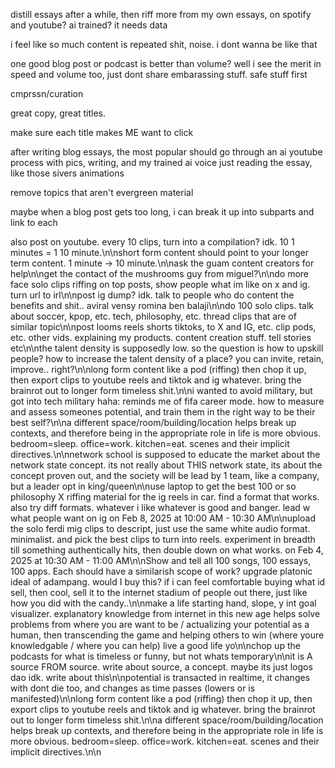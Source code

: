 distill essays after a while, then riff more from my own essays, on spotify and youtube? ai trained? it needs data

i feel like so much content is repeated shit, noise. i dont wanna be like that

one good blog post or podcast is better than volume? well i see the merit in speed and volume too, just dont share embarassing stuff. safe stuff first

cmprssn/curation

great copy, great titles.

make sure each title makes ME want to click

after writing blog essays, the most popular should go through an ai youtube process with pics, writing, and my trained ai voice just reading the essay, like those sivers animations

remove topics that aren't evergreen material

maybe when a blog post gets too long, i can break it up into subparts and link to each

also post on youtube. every 10 clips, turn into a compilation? idk. 10 1 minutes = 1 10 minute.\n\nshort form content should point to your longer term content. 1 minute -> 10 minute.\n\nask the guam content creators for help\n\nget the contact of the mushrooms guy from miguel?\n\ndo more face solo clips riffing on top posts, show people what im like on x and ig. turn url to irl\n\npost ig dump? idk. talk to people who do content the benefits and shit.. aviral vensy romina ben balaji\n\ndo 100 solo clips. talk about soccer, kpop, etc. tech, philosophy, etc. thread clips that are of similar topic\n\npost looms reels shorts tiktoks, to X and IG, etc. clip pods, etc. other vids. explaining my products. content creation stuff. tell stories etc\n\nthe talent density is supposedly low. so the question is how to upskill people? how to increase the talent density of a place? you can invite, retain, improve.. right?\n\nlong form content like a pod (riffing) then chop it up, then export clips to youtube reels and tiktok and ig whatever. bring the brainrot out to longer form timeless shit.\n\ni wanted to avoid military, but got into tech military haha: reminds me of fifa career mode. how to measure and assess someones potential, and train them in the right way to be their best self?\n\na different space/room/building/location helps break up contexts, and therefore being in the appropriate role in life is more obvious. bedroom=sleep. office=work. kitchen=eat. scenes and their implicit directives.\n\nnetwork school is supposed to educate the market about the network state concept. its not really about THIS network state, its about the concept proven out, and the society will be lead by 1 team, like a company, but a leader opt in king/queen\n\nuse laptop to get the best 100 or so philosophy X riffing material for the ig reels in car. find a format that works. also try diff formats. whatever i like whatever is good and banger. lead w what people want on ig on Feb 8, 2025 at 10:00 AM - 10:30 AM\n\nupload the solo ferdi mig clips to descript, just use the same white audio format. minimalist. and pick the best clips to turn into reels. experiment in breadth till something authentically hits, then double down on what works. on Feb 4, 2025 at 10:30 AM - 11:00 AM\n\nShow and tell all 100 songs, 100 essays, 100 apps. Each should have a similarish scope of work? upgrade platonic ideal of adampang. would I buy this? if i can feel comfortable buying what id sell, then cool, sell it to the internet stadium of people out there, just like how you did with the candy..\n\nmake a life starting hand, slope, y int goal visualizer. explanatory knowledge from internet in this new age helps solve problems from where you are want to be / actualizing your potential as a human, then transcending the game and helping others to win (where youre knowledgable / where you can help) live a good life yo\n\nchop up the podcasts for what is timeless or funny, but not whats temporary\n\nit is A source FROM source. write about source, a concept. maybe its just logos dao idk. write about this\n\npotential is transacted in realtime, it changes with dont die too, and changes as time passes (lowers or is manifested)\n\nlong form content like a pod (riffing) then chop it up, then export clips to youtube reels and tiktok and ig whatever. bring the brainrot out to longer form timeless shit.\n\na different space/room/building/location helps break up contexts, and therefore being in the appropriate role in life is more obvious. bedroom=sleep. office=work. kitchen=eat. scenes and their implicit directives.\n\n